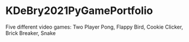 # KDeBry2021PyGamePortfolio
Five different video games: 
Two Player Pong,
Flappy Bird,
Cookie Clicker,
Brick Breaker,
Snake
